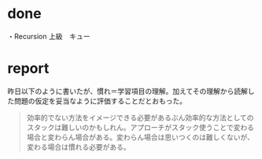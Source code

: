# done
・Recursion 上級　キュー</br>

# report

昨日以下のように書いたが、慣れ＝学習項目の理解。加えてその理解から読解した問題の仮定を妥当なように評価することだとおもった。
>効率的でない方法をイメージできる必要があるぶん効率的な方法としてのスタックは難しいのかもしれん。アプローチがスタック使うことで変わる場合と変わらん場合がある。変わらん場合は思いつくのは難しくないが、変わる場合は慣れる必要がある。</br>
